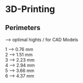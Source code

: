 # 3D-Printing  
## Perimeters  
--> optimal hights / for CAD Models  

1 --> 0.76 mm  
2 --> 1.51 mm  
3 --> 2.23 mm  
4 --> 2.94 mm  
5 --> 3.66 mm  
6 --> 4.37 mm  
